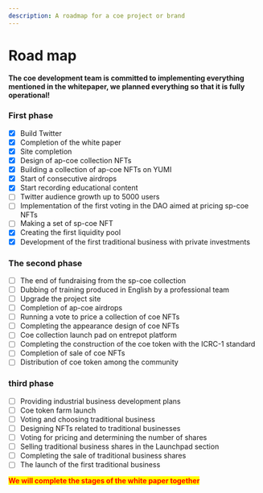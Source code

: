 ```yaml
---
description: A roadmap for a coe project or brand
---
```


# Road map

**The coe development team is committed to implementing everything mentioned in the whitepaper, we planned everything so that it is fully operational!**

### First phase

* [x] Build Twitter
* [x] Completion of the white paper
* [x] Site completion
* [x] Design of ap-coe collection NFTs
* [x] Building a collection of ap-coe NFTs on YUMI
* [x] Start of consecutive airdrops
* [x] Start recording educational content
* [ ] Twitter audience growth up to 5000 users
* [ ] Implementation of the first voting in the DAO aimed at pricing sp-coe NFTs
* [ ] Making a set of sp-coe NFT
* [x] Creating the first liquidity pool
* [x] Development of the first traditional business with private investments

### The second phase

* [ ] The end of fundraising from the sp-coe collection
* [ ] Dubbing of training produced in English by a professional team
* [ ] Upgrade the project site
* [ ] Completion of ap-coe airdrops
* [ ] Running a vote to price a collection of coe NFTs
* [ ] Completing the appearance design of coe NFTs
* [ ] Coe collection launch pad on entrepot platform
* [ ] Completing the construction of the coe token with the ICRC-1 standard
* [ ] Completion of sale of coe NFTs
* [ ] Distribution of coe token among the community

### third phase

* [ ] Providing industrial business development plans
* [ ] Coe token farm launch
* [ ] Voting and choosing traditional business
* [ ] Designing NFTs related to traditional businesses
* [ ] Voting for pricing and determining the number of shares
* [ ] Selling traditional business shares in the Launchpad section
* [ ] Completing the sale of traditional business shares
* [ ] The launch of the first traditional business

<mark style="color:red;">**We will complete the stages of the white paper together**</mark>
